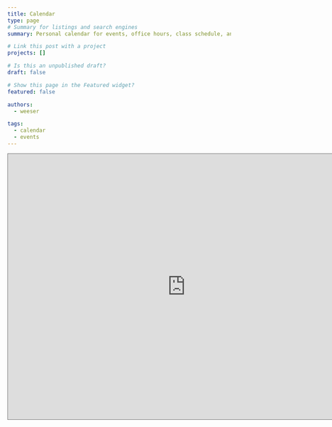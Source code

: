 ```yaml
---
title: Calendar
type: page
# Summary for listings and search engines
summary: Personal calendar for events, office hours, class schedule, and more.

# Link this post with a project
projects: []

# Is this an unpublished draft?
draft: false

# Show this page in the Featured widget?
featured: false

authors:
  - weeser

tags:
  - calendar
  - events
---
```


<iframe src="https://calendar.google.com/calendar/embed?height=600&wkst=1&bgcolor=%23ffffff&ctz=America%2FChicago&showTitle=0&mode=WEEK&src=d2Vlc2VyajEzQGdtYWlsLmNvbQ&src=bms1bDZ1OWF2bjZyZXE5amNiZWhnYm9hZm9AZ3JvdXAuY2FsZW5kYXIuZ29vZ2xlLmNvbQ&src=Y2kwMmNtZm5oZjdvaGtmdTZzMWZxOG1jNThAZ3JvdXAuY2FsZW5kYXIuZ29vZ2xlLmNvbQ&src=NGdtdHR0aDNjZ2tidXNtbjRiczB1dmkzdG9AZ3JvdXAuY2FsZW5kYXIuZ29vZ2xlLmNvbQ&src=ZHExdnRvaDE4NzdnbG1ka3MxYm9qajBvMzhAZ3JvdXAuY2FsZW5kYXIuZ29vZ2xlLmNvbQ&src=azJ2azdlZGNmbWVhYmViZ3BwMWdiY2EzdDhAZ3JvdXAuY2FsZW5kYXIuZ29vZ2xlLmNvbQ&src=cTZsMmZtNzdkdWpuamphdDliYzFjMHFqMGtAZ3JvdXAuY2FsZW5kYXIuZ29vZ2xlLmNvbQ&src=anRkNzhxY29zNTl2a3NpaGs3NGVqZWgwY3NAZ3JvdXAuY2FsZW5kYXIuZ29vZ2xlLmNvbQ&src=Mm0wY3JkbTcxZWltcjIzOGkxcW5sN3JsYzhAZ3JvdXAuY2FsZW5kYXIuZ29vZ2xlLmNvbQ&src=ZmFtaWx5MDEzNTk4Nzg0Nzk3NjY3MTA0OTRAZ3JvdXAuY2FsZW5kYXIuZ29vZ2xlLmNvbQ&src=ZW4udXNhI2hvbGlkYXlAZ3JvdXAudi5jYWxlbmRhci5nb29nbGUuY29t&color=%23F09300&color=%23009688&color=%239E69AF&color=%23A79B8E&color=%23D50000&color=%23AD1457&color=%237CB342&color=%23B39DDB&color=%23D81B60&color=%23EF6C00&color=%23009688" style="border:solid 1px #777" width="800" height="600" frameborder="0" scrolling="no"></iframe>

<!-- Calendly badge widget begin -->
<link href="https://assets.calendly.com/assets/external/widget.css" rel="stylesheet">
<script src="https://assets.calendly.com/assets/external/widget.js" type="text/javascript" async></script>
<script type="text/javascript">window.onload = function() { Calendly.initBadgeWidget({ url: 'https://calendly.com/weeser', text: 'Schedule time with me', color: '#0069ff', textColor: '#ffffff', branding: true }); }</script>
<!-- Calendly badge widget end -->